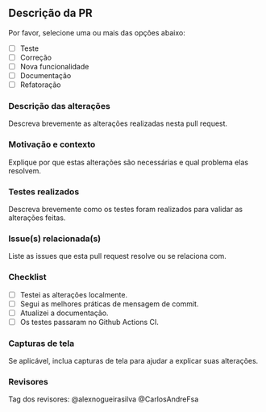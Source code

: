 ## Descrição da PR

Por favor, selecione uma ou mais das opções abaixo:

- [ ] Teste
- [ ] Correção
- [ ] Nova funcionalidade
- [ ] Documentação
- [ ] Refatoração

### Descrição das alterações

Descreva brevemente as alterações realizadas nesta pull request.

### Motivação e contexto

Explique por que estas alterações são necessárias e qual problema elas resolvem.

### Testes realizados

Descreva brevemente como os testes foram realizados para validar as alterações feitas.

### Issue(s) relacionada(s)

Liste as issues que esta pull request resolve ou se relaciona com.

### Checklist

- [ ] Testei as alterações localmente.
- [ ] Segui as melhores práticas de mensagem de commit.
- [ ] Atualizei a documentação.
- [ ] Os testes passaram no Github Actions CI.

### Capturas de tela

Se aplicável, inclua capturas de tela para ajudar a explicar suas alterações.

### Revisores

Tag dos revisores: @alexnogueirasilva @CarlosAndreFsa
